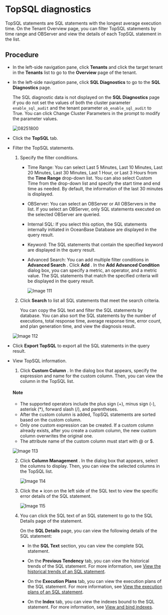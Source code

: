 # TopSQL diagnostics

TopSQL statements are SQL statements with the longest average execution time. On the Tenant Overview page, you can filter TopSQL statements by time range and OBServer and view the details of each TopSQL statement in the list.

## Procedure

* In the left-side navigation pane, click **Tenants** and click the target tenant in the **Tenants** list to go to the **Overview** page of the tenant.

* In the left-side navigation pane, click **SQL Diagnostics** to go to the **SQL Diagnostics** page.

  The SQL diagnostic data is not displayed on the **SQL Diagnostics** page if you do not set the values of both the cluster parameter `enable_sql_audit` and the tenant parameter `ob_enable_sql_audit` to True. You can click Change Cluster Parameters in the prompt to modify the parameter values.

  ![08251800](https://help-static-aliyun-doc.aliyuncs.com/assets/img/en-US/8031748461/p312497.png)
  
* Click the **TopSQL** tab.

* Filter the TopSQL statements.

  1. Specify the filter conditions.

     * Time Range: You can select Last 5 Minutes, Last 10 Minutes, Last 20 Minutes, Last 30 Minutes, Last 1 Hour, or Last 3 Hours from the **Time Range** drop-down list. You can also select Custom Time from the drop-down list and specify the start time and end time as needed. By default, the information of the last 30 minutes is displayed.

     * OBServer: You can select an OBServer or All OBServers in the list. If you select an OBServer, only SQL statements executed on the selected OBServer are queried.

     * Internal SQL: If you select this option, the SQL statements internally initiated in OceanBase Database are displayed in the query result.

     * Keyword: The SQL statements that contain the specified keyword are displayed in the query result.

     * Advanced Search: You can add multiple filter conditions in **Advanced Search** . Click **Add** . In the **Add Advanced Condition** dialog box, you can specify a metric, an operator, and a metric value. The SQL statements that match the specified criteria will be displayed in the query result.

       ![Image 111](https://help-static-aliyun-doc.aliyuncs.com/assets/img/en-US/6724633561/p440505.png)

  2. Click **Search** to list all SQL statements that meet the search criteria.

     You can copy the SQL text and filter the SQL statements by database. You can also sort the SQL statements by the number of executions, total response time, average response time, error count, and plan generation time, and view the diagnosis result.

  ![Image 112](https://obbusiness-private.oss-cn-shanghai.aliyuncs.com/doc/img/ocp/topsql2.png)
  
* Click **Export TopSQL** to export all the SQL statements in the query result.

* View TopSQL information.

  1. Click **Custom Column** . In the dialog box that appears, specify the expression and name for the custom column. Then, you can view the column in the TopSQL list.

  <main id="notice" type='explain'>
    <h4>Note</h4>
    <ul>
    <li>The supported operators include the plus sign (+), minus sign (-), asterisk (*), forward slash (/), and parentheses.</li>
    <li>After the custom column is added, TopSQL statements are sorted based on the custom column.</li>
    <li>Only one custom expression can be created. If a custom column already exists, after you create a custom column, the new custom column overwrites the original one.</li>
    <li>The attribute name of the custom column must start with @ or $.</li>
    </ul>
  </main>

     ![Image 113](https://help-static-aliyun-doc.aliyuncs.com/assets/img/en-US/6724633561/p440509.png)

  2. Click **Column Management** . In the dialog box that appears, select the columns to display. Then, you can view the selected columns in the TopSQL list.

     ![Image 114](https://help-static-aliyun-doc.aliyuncs.com/assets/img/en-US/5724633561/p440510.png)

  3. Click the **+** icon on the left side of the SQL text to view the specific error details of the SQL statement.

     ![Image 115](https://help-static-aliyun-doc.aliyuncs.com/assets/img/en-US/5724633561/p440511.png)

  4. You can click the SQL text of an SQL statement to go to the SQL Details page of the statement.

     On the **SQL Details** page, you can view the following details of the SQL statement:

     * In the **SQL Text** section, you can view the complete SQL statement.

     * On the **Previous Tendency** tab, you can view the historical trends of the SQL statement. For more information, see [View the historical trends of an SQL statement](5.view-sql-details.md).

     * On the **Execution Plans** tab, you can view the execution plans of the SQL statement. For more information, see [View the execution plans of an SQL statement](5.view-sql-details.md).

     * On the **Index** tab, you can view the indexes bound to the SQL statement. For more information, see [View and bind indexes](5.view-sql-details.md).
